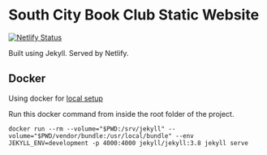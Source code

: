 # South City Book Club Static Website

[![Netlify Status](https://api.netlify.com/api/v1/badges/9b7e8a64-bb76-4ae6-b5f6-ad77f0e12eba/deploy-status)](https://app.netlify.com/sites/scbookclub/deploys)

Built using Jekyll. Served by Netlify.

## Docker

Using docker for [local setup](https://dev.to/michael/compile-a-jekyll-project-without-installing-jekyll-or-ruby-by-using-docker-4184)

Run this docker command from inside the root folder of the project.

`docker run --rm --volume="$PWD:/srv/jekyll" --volume="$PWD/vendor/bundle:/usr/local/bundle" --env JEKYLL_ENV=development -p 4000:4000 jekyll/jekyll:3.8 jekyll serve`

